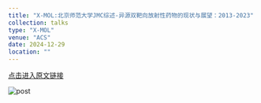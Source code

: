 ```yaml
---
title: "X-MOL:北京师范大学JMC综述-异源双靶向放射性药物的现状与展望：2013-2023"
collection: talks
type: "X-MOL"
venue: "ACS"
date: 2024-12-29
location: ""
---
```

[点击进入原文链接](https://www.x-mol.com/news/908924)


![post](https://infinity-lzj.github.io/Zuojie_Li.github/files/talk1.jpg "post")
